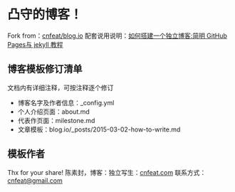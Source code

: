 # 凸守的博客！
Fork from：[cnfeat/blog.io](https://github.com/cnfeat/blog.io)
配套说用说明：[如何搭建一个独立博客:简明 GitHub Pages与 jekyll 教程](http://www.jianshu.com/p/05289a4bc8b2)

## 博客模板修订清单

文档内有详细注释，可按注释逐个修订

* 博客名字及作者信息：_config.yml 
* 个人介绍页面：about.md
* 代表作页面：milestone.md
* 文章模板：blog.io/_posts/2015-03-02-how-to-write.md 


## 模板作者
Thx for your share!
陈素封，博客：独立写生：[cnfeat.com](cnfeat.com)
联系方式：cnfeat@gmail.com
